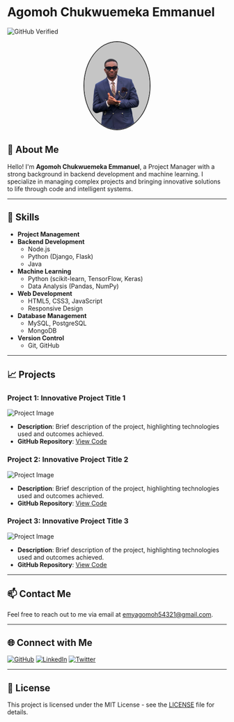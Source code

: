 # Agomoh Chukwuemeka Emmanuel

![GitHub Verified](https://img.shields.io/badge/verified-github-brightgreen?style=flat-square&logo=github)

<p align="center">
  <a href="https://github.com/Agomzyemeka">
    <img src="assets/profile.jpg" alt="Profile Picture" width="150" style="border-radius: 50%; border: 2px solid #333;">
  </a>
</p> <!-- Replace with your GitHub profile picture URL -->

## 🌟 About Me

Hello! I'm **Agomoh Chukwuemeka Emmanuel**, a Project Manager with a strong background in backend development and machine learning. I specialize in managing complex projects and bringing innovative solutions to life through code and intelligent systems.

---

## 💼 Skills

- **Project Management**
- **Backend Development**
  - Node.js
  - Python (Django, Flask)
  - Java
- **Machine Learning**
  - Python (scikit-learn, TensorFlow, Keras)
  - Data Analysis (Pandas, NumPy)
- **Web Development**
  - HTML5, CSS3, JavaScript
  - Responsive Design
- **Database Management**
  - MySQL, PostgreSQL
  - MongoDB
- **Version Control**
  - Git, GitHub

---

## 📈 Projects

### Project 1: Innovative Project Title 1
![Project Image](assets/image1.jpg)
- **Description**: Brief description of the project, highlighting technologies used and outcomes achieved.
- **GitHub Repository**: [View Code](https://github.com/yourusername/project1)

### Project 2: Innovative Project Title 2
![Project Image](assets/image2.jpg)
- **Description**: Brief description of the project, highlighting technologies used and outcomes achieved.
- **GitHub Repository**: [View Code](https://github.com/yourusername/project2)

### Project 3: Innovative Project Title 3
![Project Image](assets/image3.jpg)
- **Description**: Brief description of the project, highlighting technologies used and outcomes achieved.
- **GitHub Repository**: [View Code](https://github.com/yourusername/project3)

---

## 📫 Contact Me

Feel free to reach out to me via email at [emyagomoh54321@gmail.com](mailto:emyagomoh54321@gmail.com).

---

## 🌐 Connect with Me

[![GitHub](https://img.shields.io/badge/GitHub-000?style=for-the-badge&logo=github&logoColor=white)](https://github.com/Agomzyemeka)
[![LinkedIn](https://img.shields.io/badge/LinkedIn-0077B5?style=for-the-badge&logo=linkedin&logoColor=white)](https://www.linkedin.com/in/chukwuemeka-agomoh-68726524b/)
[![Twitter](https://img.shields.io/badge/Twitter-1DA1F2?style=for-the-badge&logo=twitter&logoColor=white)](https://twitter.com/yourusername)

---

## 📝 License

This project is licensed under the MIT License - see the [LICENSE](LICENSE) file for details.
